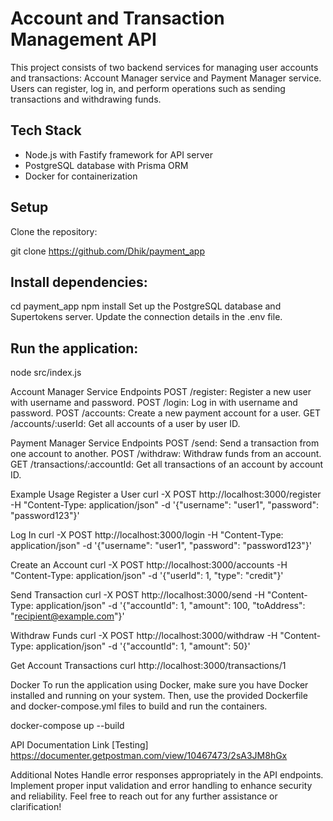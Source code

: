 # Account and Transaction Management API
This project consists of two backend services for managing user accounts and transactions: Account Manager service and Payment Manager service. Users can register, log in, and perform operations such as sending transactions and withdrawing funds.

## Tech Stack
- Node.js with Fastify framework for API server
- PostgreSQL database with Prisma ORM
- Docker for containerization

## Setup
Clone the repository:

git clone https://github.com/Dhik/payment_app

## Install dependencies:
cd payment_app
npm install
Set up the PostgreSQL database and Supertokens server. Update the connection details in the .env file.

## Run the application:
node src/index.js

Account Manager Service
Endpoints
POST /register: Register a new user with username and password.
POST /login: Log in with username and password.
POST /accounts: Create a new payment account for a user.
GET /accounts/:userId: Get all accounts of a user by user ID.

Payment Manager Service
Endpoints
POST /send: Send a transaction from one account to another.
POST /withdraw: Withdraw funds from an account.
GET /transactions/:accountId: Get all transactions of an account by account ID.

Example Usage
Register a User
curl -X POST http://localhost:3000/register -H "Content-Type: application/json" -d '{"username": "user1", "password": "password123"}'

Log In
curl -X POST http://localhost:3000/login -H "Content-Type: application/json" -d '{"username": "user1", "password": "password123"}'

Create an Account
curl -X POST http://localhost:3000/accounts -H "Content-Type: application/json" -d '{"userId": 1, "type": "credit"}'

Send Transaction
curl -X POST http://localhost:3000/send -H "Content-Type: application/json" -d '{"accountId": 1, "amount": 100, "toAddress": "recipient@example.com"}'

Withdraw Funds
curl -X POST http://localhost:3000/withdraw -H "Content-Type: application/json" -d '{"accountId": 1, "amount": 50}'

Get Account Transactions
curl http://localhost:3000/transactions/1

Docker
To run the application using Docker, make sure you have Docker installed and running on your system. Then, use the provided Dockerfile and docker-compose.yml files to build and run the containers.

docker-compose up --build

API Documentation Link [Testing]
https://documenter.getpostman.com/view/10467473/2sA3JM8hGx

Additional Notes
Handle error responses appropriately in the API endpoints.
Implement proper input validation and error handling to enhance security and reliability.
Feel free to reach out for any further assistance or clarification!